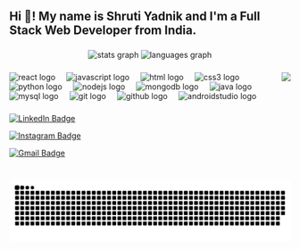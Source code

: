 <h2 align="left">Hi 👋! My name is Shruti Yadnik and I'm a Full Stack Web Developer from India. </h2>

###

<div align="center">
  <img src="https://github-readme-stats.vercel.app/api?username=shrutzyadnik10&hide_title=false&hide_rank=false&show_icons=true&include_all_commits=true&count_private=true&disable_animations=false&theme=dracula&locale=en&hide_border=false" height="150" alt="stats graph"  />
  <img src="https://github-readme-stats.vercel.app/api/top-langs?username=shrutzyadnik10&locale=en&hide_title=false&layout=compact&card_width=320&langs_count=5&theme=dracula&hide_border=false" height="150" alt="languages graph"  />
</div>

###

<img align="right" height="150" src="https://i.imgflip.com/65efzo.gif"  />

###

<div align="left">
  <img  src="https://readme-components.vercel.app/api?component=logo&fill=black&logo=react&animation=spin&svgfill=15d8fe" alt="react logo"/>  
  <img width="12" />
  <img  src="https://readme-components.vercel.app/api?component=logo&fill=black&logo=javascript&svgfill=f6df1c"  alt="javascript logo"  />
  <img width="12" />
   <img  src="https://readme-components.vercel.app/api?component=logo&fill=black&logo=html5&svgfill=f6df1c"  alt="html logo"  />
  <img width="12" />
  <img  src="https://readme-components.vercel.app/api?component=logo&fill=black&logo=CSS3&svgfill=028dd1"  alt="css3 logo"/>
  <img width="12" />
  <img  src="https://readme-components.vercel.app/api?component=logo&fill=black&logo=python&svgfill=659b60" alt="python logo"  />
  <img width="12" />
  <img  src="https://readme-components.vercel.app/api?component=logo&fill=black&logo=node.js&svgfill=659b60" alt="nodejs logo"  />
  <img width="12" />
  <img  src="https://readme-components.vercel.app/api?component=logo&fill=black&logo=mongodb&svgfill=659b60" alt="mongodb logo"  />
  <img width="12" />
  <img  src="https://readme-components.vercel.app/api?component=logo&fill=black&logo=java&svgfill=659b60" alt="java logo"  />
  <img width="12" />
  <img  src="https://readme-components.vercel.app/api?component=logo&fill=black&logo=mysql&svgfill=659b60" alt="mysql logo"  />
  <img width="12" />
  <img  src="https://readme-components.vercel.app/api?component=logo&fill=black&logo=git&svgfill=659b60" alt="git logo"  />
  <img width="12" />
  <img  src="https://readme-components.vercel.app/api?component=logo&fill=black&logo=github" alt="github logo"  />
  <img width="12" />
  <img  src="https://readme-components.vercel.app/api?component=logo&fill=black&logo=androidstudio&svgfill=659b60" alt="androidstudio logo"  />
</div>


###

[![LinkedIn Badge](https://img.shields.io/badge/-Shruti%20Yadnik-0072b1?style=for-the-badge&logo=Linkedin&logoColor=white)](https://in.linkedin.com/in/shruti-yadnik-28b9631bb "Connect on LinkedIn")

[![Instagram Badge](https://img.shields.io/badge/-shrutz_yadnik-E4405F?style=for-the-badge&logo=Instagram&logoColor=white)](https://www.instagram.com/shrutz_yadnik/ "Connect on Instagram")

[![Gmail Badge](https://img.shields.io/badge/-yadnikshruti07@gmail.com-D14836?style=for-the-badge&logo=Gmail&logoColor=white)](mailto:yadnikshruti07@gmail.com "Connect via Email")

###

<br clear="both">
<img src="https://github.com/shrutzyadnik10/shrutzyadnik10/blob/output/snake.svg" alt="Snake animation" />

###
